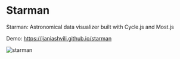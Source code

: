 # Starman
Starman: Astronomical data visualizer built with Cycle.js and Most.js

Demo: https://ijaniashvili.github.io/starman

![starman](https://ijaniashvili.github.io/starman/resources/starman.png)
